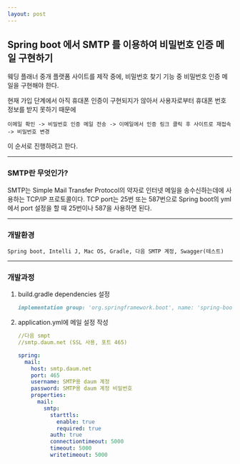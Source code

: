 ```yaml
---
layout: post
---
```


## Spring boot 에서 SMTP 를 이용하여 비밀번호 인증 메일 구현하기

웨딩 플래너 중개 플랫폼 사이트를 제작 중에, 비밀번호 찾기 기능 중 비밀번호 인증 메일을 구현해야 한다.

현재 가입 단계에서 아직 휴대폰 인증이 구현되지가 않아서 사용자로부터 휴대폰 번호 정보를 받지 못하기 때문에

`이메일 확인 -> 비밀번호 인증 메일 전송 -> 이메일에서 인증 링크 클릭 후 사이트로 재접속 -> 비밀번호 변경`

이 순서로 진행하려고 한다.

---

### SMTP란 무엇인가?

SMTP는 Simple Mail Transfer Protocol의 약자로 인터넷 메일을 송수신하는데에 사용하는 TCP/IP 프로토콜이다.
TCP port는 25번 또는 587번으로 Spring boot의 yml에서 port 설정을 할 때 25번이나 587을 사용하면 된다.

---

### 개발환경

`Spring boot, Intelli J, Mac OS, Gradle, 다음 SMTP 계정, Swagger(테스트)`

---

### 개발과정

1. build.gradle dependencies 설정

   ```markdown
   implementation group: 'org.springframework.boot', name: 'spring-boot-starter-mail', version: '1.2.0.RELEASE'
   ```

2. application.yml에 메일 설정 작성

   ```yaml
   //다음 smpt
   //smtp.daum.net (SSL 사용, 포트 465)

   spring:
     mail:
       host: smtp.daum.net
       port: 465
       username: SMTP용 daum 계정
       password: SMTP용 daum 계정 비밀번호
       properties:
         mail:
           smtp:
             starttls:
               enable: true
               required: true
             auth: true
             connectiontimeout: 5000
             timeout: 5000
             writetimeout: 5000
   ```
